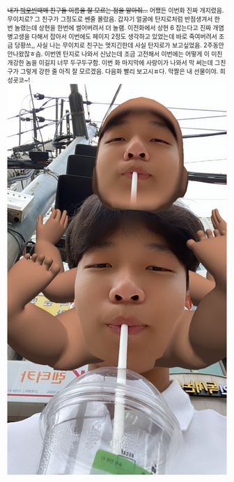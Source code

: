 ~~내가 [박우빈](https://github.com/Ubinquitous)때매  친구들 이름을 잘 모르는 점을 알아줘...~~
어쨌든 이번화 진짜 개지렸음. 무이치로? 그 친구가 그정도로 쎈줄 몰랐음.
갑자기 얼굴에 탄지로처럼 반점생겨서 한 번 놀랬는데 상현을 한번에 썰어버려서 더 놀램.
이전화에서 상현 6 잡는다고 진짜 개염병고생을 다해서 잡아서 이번에도 페이지 2정도 생각하고 있었는데 바로 죽여버려서 조금 당황쓰,,
사실 나는 무이치로 친구는 멋지긴한데 사실 탄지로가 보고싶었음. 2주동안 안나왔잖ㅎ슴.
이번엔 탄지로 나와서 신났는데 조금 고전해서 이번에는 어떻게 이 미친 개강한 놈을 이길지 너무 두구두구함.
이번 화 마지막에 사랑이가 나와서 막 써는데 그친구가 그렇게 강한 줄 아직 잘 모르겠음. 다음화 빨리 보고시ㅍ다.
막짤은 내 선물이야. 희성굣코~!
![poster](gwokyooo.jpg)